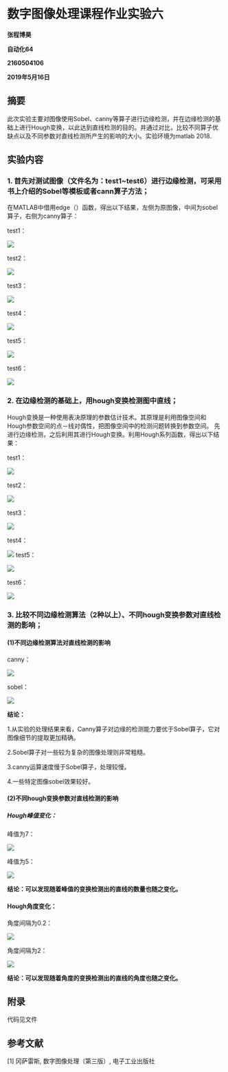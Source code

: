  
 
# 数字图像处理课程作业实验六

**张程博昊**

**自动化64**

**2160504106**

**2019年5月16日**


## 摘要
此次实验主要对图像使用Sobel、canny等算子进行边缘检测，并在边缘检测的基础上进行Hough变换，以此达到直线检测的目的。并通过对比，比较不同算子优缺点以及不同参数对直线检测所产生的影响的大小。实验环境为matlab 2018.

## 实验内容

### 1. 首先对测试图像（文件名为：test1~test6）进行边缘检测，可采用书上介绍的Sobel等模板或者cann算子方法；

在MATLAB中借用edge（）函数，得出以下结果，左侧为原图像，中间为sobel算子，右侧为canny算子：

test1：

![](./image/1.png)

test2：

![](./image/2.png)

test3：

![](./image/3.png)

test4：

![](./image/4.png)

test5：

![](./image/5.png)

test6：

![](./image/6.png)



### 2. 在边缘检测的基础上，用hough变换检测图中直线；

Hough变换是一种使用表决原理的参数估计技术。其原理是利用图像空间和Hough参数空间的点－线对偶性，把图像空间中的检测问题转换到参数空间。
先进行边缘检测，之后利用其进行Hough变换。利用Hough系列函数，得出以下结果：

test1：

![](./image/1.1.png)

test2：

![](./image/2.1.png)

test3：

![](./image/3.1.png)

test4：

![](./image/4.1.png)
test5：

![](./image/5.1.png)

test6：

![](./image/6.1.png)


### 3. 比较不同边缘检测算法（2种以上）、不同hough变换参数对直线检测的影响；

#### (1)不同边缘检测算法对直线检测的影响

canny：

![](./image/1.1.png)

sobel：

![](./image/1.2.png)

**结论：**

1.从实验的处理结果来看，Canny算子对边缘的检测能力要优于Sobel算子，它对图像细节的提取更加精确。

2.Sobel算子对一些较为复杂的图像处理则非常粗糙。 

3.canny运算速度慢于Sobel算子，处理较慢。

4.一些特定图像sobel效果较好。

#### (2)不同hough变换参数对直线检测的影响

##### Hough峰值变化：

峰值为7：

![](./image/6.1.png)

峰值为5：

![](./image/6.2.png)

**结论：可以发现随着峰值的变换检测出的直线的数量也随之变化。**

#### Hough角度变化：

角度间隔为0.2：

![](./image/5.1.png)

角度间隔为2：

![](./image/5.2.png)

**结论：可以发现随着角度的变换检测出的直线的角度也随之变化。**


## 附录

代码见文件


## 参考文献

[1] 冈萨雷斯, 数字图像处理（第三版）, 电子工业出版社


